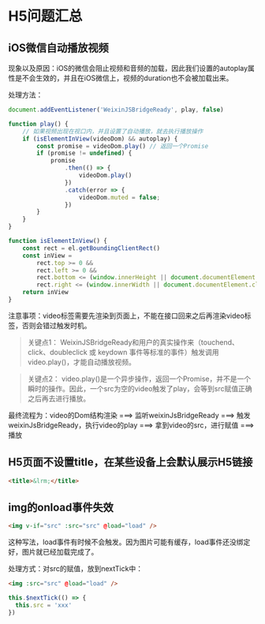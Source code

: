 # H5问题汇总

## iOS微信自动播放视频

现象以及原因：iOS的微信会阻止视频和音频的加载，因此我们设置的autoplay属性是不会生效的，并且在iOS微信上，视频的duration也不会被加载出来。

处理方法：

```js
document.addEventListener('WeixinJSBridgeReady', play, false)

function play() {
	// 如果视频出现在视口内，并且设置了自动播放，就去执行播放操作
	if (isElementInView(videoDom) && autoplay) {
		const promise = videoDom.play() // 返回一个Promise
		if (promise != undefined) {
			promise
				.then(() => {
					videoDom.play()
				})
				.catch(error => {
					videoDom.muted = false;
				})
		}
	}
}

function isElementInView() {
	const rect = el.getBoundingClientRect()
	const inView =
		rect.top >= 0 &&
		rect.left >= 0 &&
		rect.bottom <= (window.innerHeight || document.documentElement.clientHeight) &&
		rect.right <= (window.innerWidth || document.documentElement.clientWidth)
	return inView
}
```

注意事项：video标签需要先渲染到页面上，不能在接口回来之后再渲染video标签，否则会错过触发时机。

> 关键点1： WeixinJSBridgeReady和用户的真实操作来（touchend、click、doubleclick 或 keydown 事件等标准的事件）触发调用video.play()，才能自动播放视频。

> 关键点2： video.play()是一个异步操作，返回一个Promise，并不是一个瞬时的操作。因此，一个src为空的video触发了play，会等到src赋值正确之后再去进行播放。

最终流程为：video的Dom结构渲染 ===> 监听weixinJsBridgeReady ===> 触发weixinJsBridgeReady，执行video的play ===> 拿到video的src，进行赋值 ===> 播放

## H5页面不设置title，在某些设备上会默认展示H5链接

```html
<title>&lrm;</title>
```

## img的onload事件失效

```html
<img v-if="src" :src="src" @load="load" />
```

这种写法，load事件有时候不会触发。因为图片可能有缓存，load事件还没绑定好，图片就已经加载完成了。

处理方式：对src的赋值，放到nextTick中：

```html
<img :src="src" @load="load" />
```

```js
this.$nextTick(() => {
  this.src = 'xxx'
})
```
